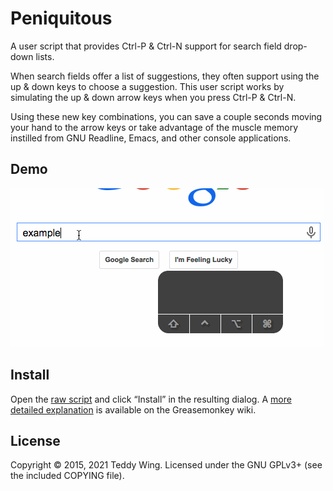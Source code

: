 Peniquitous
===========

A user script that provides Ctrl-P & Ctrl-N support for search field drop-down
lists.

When search fields offer a list of suggestions, they often support using the up
& down keys to choose a suggestion. This user script works by simulating the up
& down arrow keys when you press Ctrl-P & Ctrl-N.

Using these new key combinations, you can save a couple seconds moving your
hand to the arrow keys or take advantage of the muscle memory instilled from
GNU Readline, Emacs, and other console applications.


## Demo
![Peniquitous demo gif](Peniquitous-demo.gif)


## Install
Open the [raw script][1] and click “Install” in the resulting dialog. A [more
detailed explanation][2] is available on the Greasemonkey wiki.


## License
Copyright © 2015, 2021 Teddy Wing. Licensed under the GNU GPLv3+ (see the
included COPYING file).

[1]: https://raw.githubusercontent.com/teddywing/Peniquitous/master/peniquitous.user.js
[2]: https://wiki.greasespot.net/Greasemonkey_Manual:Installing_Scripts
